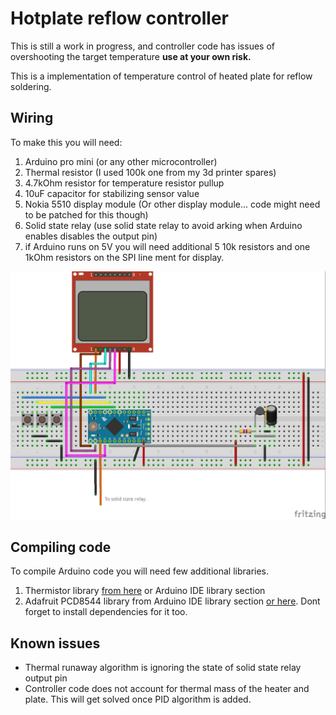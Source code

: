 # Hotplate reflow controller

This is still a work in progress, and controller code has issues of overshooting the target temperature **use at your own risk.** 

This is a implementation of temperature control of heated plate for reflow soldering.

## Wiring

To make this you will need:
1. Arduino pro mini (or any other microcontroller)
2. Thermal resistor (I used 100k one from my 3d printer spares)
3. 4.7kOhm resistor for temperature resistor pullup
4. 10uF capacitor for stabilizing sensor value
5. Nokia 5510 display module (Or other display module... code might need to be patched for this though)
6. Solid state relay (use solid state relay to avoid arking when Arduino enables disables the output pin)
7. if Arduino runs on 5V you will need additional 5 10k resistors and one 1kOhm resistors on the SPI line ment for display.

![Schematic](Images/Circuit_bb.jpg)

## Compiling code

To compile Arduino code you will need few additional libraries.
1. Thermistor library [from here](https://github.com/miguel5612/ThermistorLibrary) or Arduino IDE library section
2. Adafruit PCD8544 library from Arduino IDE library section [or here](https://github.com/adafruit/Adafruit-PCD8544-Nokia-5110-LCD-library). Dont forget to install dependencies for it too.

## Known issues
- Thermal runaway algorithm is ignoring the state of solid state relay output pin
- Controller code does not account for thermal mass of the heater and plate. This will get solved once PID algorithm is added.